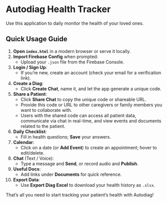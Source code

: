 # Autodiag Health Tracker
Use this application to daily monitor the health of your loved ones.

## Quick Usage Guide
1. **Open `index.html`** in a modern browser or serve it locally.
2. **Import Firebase Config** when prompted:
   - Upload your `.json` file from the Firebase Console.
3. **Login / Sign Up**:
   - If you’re new, create an account (check your email for a verification link).
4. **Create a Diag**:
   - Click **Create Chat**, name it, and let the app generate a unique code.
5. **Share a Patient**:
   - Click **Share Chat** to copy the unique code or shareable URL.
   - Provide this code or URL to other caregivers or family members you want to collaborate with.
   - Users with the shared code can access all patient data, communicate via chat in real-time, and view events and documents related to the patient.
6. **Daily Checklist**:
   - Fill in health questions; **Save** your answers.
7. **Calendar**:
   - Click on a date (or **Add Event**) to create an appointment; hover to edit/delete.
8. **Chat** (Text / Voice):
   - Type a message and **Send**, or record audio and **Publish**.
9. **Useful Docs**:
   - Add links under **Documents** for quick reference.
10. **Export Data**:
    - Use **Export Diag Excel** to download your health history as `.xlsx`.

That’s all you need to start tracking your patient’s health with Autodiag!
